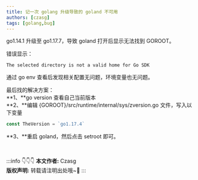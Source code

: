 ```yaml
---
title: 记一次 golang 升级导致的 goland 不可用
authors: [czasg]
tags: [golang,bug]
---
```


go1.14.1 升级至 go1.17.7，导致 goland 打开后显示无法找到 GOROOT。

错误显示：
```text
The selected directory is not a valid home for Go SDK
```

<!--truncate-->

通过 go env 查看后发现相关配置无问题，环境变量也无问题。

最后找的解决方案：  
**1、**go version 查看自己当前版本  
**2、**编辑 {GOROOT}/src/runtime/internal/sys/zversion.go 文件，写入以下变量
```go
const TheVersion = `go1.17.4`
```
**3、**重启 goland，然后点击 setroot 即可。  


<br/>

:::info 👇👇👇
**本文作者:** Czasg        
**版权声明:** 转载请注明出处哦~👮‍
:::
